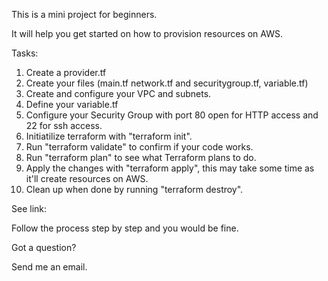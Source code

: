 This is a mini project for beginners. 

It will help you get started on how to provision resources on AWS.

Tasks:

1. Create a provider.tf
2. Create your files (main.tf network.tf and securitygroup.tf, variable.tf)
4. Create and configure your VPC and subnets.
3. Define your variable.tf
5. Configure your Security Group with port 80 open for HTTP access and 22 for ssh access.
6. Initiatilize terraform with "terraform init".
7. Run "terraform validate" to confirm if your code works.
8. Run "terraform plan" to see what Terraform plans to do.
9. Apply the changes with "terraform apply", this may take some time as it'll create resources on AWS.
10. Clean up when done by running "terraform destroy".

See link: 

Follow the process step by step and you would be fine. 

Got a question?

Send me an email.